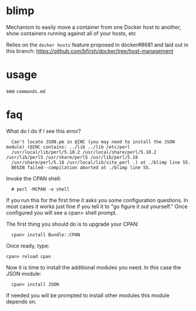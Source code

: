 blimp
=====

Mechanism to easily move a container from one Docker host to another, show containers running against all of your hosts, etc

Relies on the `docker hosts` feature proposed in docker#8681 and laid out in this branch: https://github.com/bfirsh/docker/tree/host-management

usage
=====

see ``commands.md``

faq
===

What do I do if I see this error?

```
  Can't locate JSON.pm in @INC (you may need to install the JSON module) (@INC contains: ../lib ../lib /etc/perl
  /usr/local/lib/perl/5.18.2 /usr/local/share/perl/5.18.2 /usr/lib/perl5 /usr/share/perl5 /usr/lib/perl/5.18
  /usr/share/perl/5.18 /usr/local/lib/site_perl .) at ./blimp line 55.
  BEGIN failed--compilation aborted at ./blimp line 55.
```

Invoke the CPAN shell:

```
  # perl -MCPAN -e shell
```

If you run this for the first time it asks you some configuration questions. In most cases it works just fine if you tell it to "go figure it out yourself." Once configured you will see a cpan> shell prompt.

The first thing you should do is to upgrade your CPAN:

```
  cpan> install Bundle::CPAN
```

Once ready, type:

```
cpan> reload cpan
```

Now it is time to install the additional modules you need. In this case the JSON module:

```
  cpan> install JSON
```

If needed you will be prompted to install other modules this module depends on.
